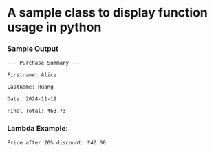 # A sample class to display function usage in python

### Sample Output

`--- Purchase Summary ---`

`Firstname: Alice`

`Lastname: Huang`

`Date: 2024-11-19`

`Final Total: ₹63.73`

### Lambda Example:

`Price after 20% discount: ₹40.00`